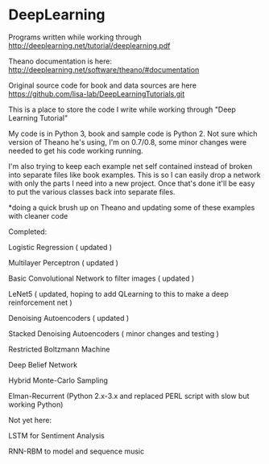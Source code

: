 # DeepLearning
Programs written while working through http://deeplearning.net/tutorial/deeplearning.pdf

Theano documentation is here: http://deeplearning.net/software/theano/#documentation

Original source code for book and data sources are here https://github.com/lisa-lab/DeepLearningTutorials.git


This is a place to store the code I write while working through "Deep Learning Tutorial"

My code is in Python 3, book and sample code is Python 2. Not sure which version of Theano he's using, I'm on 0.7/0.8, some minor changes were needed to get his code working running.

I'm also trying to keep each example net self contained instead of broken into separate files like book examples. This is so I can easily drop a network with only the parts I need into a new project. Once that's done it'll be easy to put the various classes back into separate files.

*doing a quick brush up on Theano and updating some of these examples with cleaner code

Completed:

Logistic Regression ( updated )

Multilayer Perceptron ( updated )

Basic Convolutional Network to filter images ( updated )

LeNet5  ( updated, hoping to add QLearning to this to make a deep reinforcement net ) 

Denoising Autoencoders ( updated )

Stacked Denoising Autoencoders ( minor changes and testing )

Restricted Boltzmann Machine

Deep Belief Network

Hybrid Monte-Carlo Sampling

Elman-Recurrent (Python 2.x-3.x and replaced PERL script with slow but working Python)


Not yet here:

LSTM for Sentiment Analysis

RNN-RBM to model and sequence music

